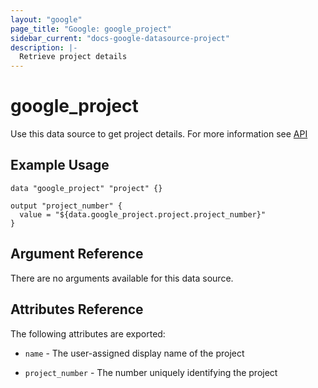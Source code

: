 ```yaml
---
layout: "google"
page_title: "Google: google_project"
sidebar_current: "docs-google-datasource-project"
description: |-
  Retrieve project details   
---
```


# google\_project

Use this data source to get project details.
For more information see 
[API](https://cloud.google.com/resource-manager/reference/rest/v1/projects#Project)

## Example Usage

```hcl
data "google_project" "project" {}

output "project_number" {
  value = "${data.google_project.project.project_number}"
} 
```

## Argument Reference

There are no arguments available for this data source.


## Attributes Reference

The following attributes are exported:

* `name` - The user-assigned display name of the project

* `project_number` - The number uniquely identifying the project

